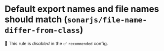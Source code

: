 # Default export names and file names should match (`sonarjs/file-name-differ-from-class`)

🚫 This rule is _disabled_ in the ✅ `recommended` config.

<!-- end auto-generated rule header -->
